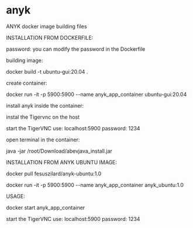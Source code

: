 # anyk
ANYK docker image building files




INSTALLATION FROM DOCKERFILE:

password:
you can modify the password in the Dockerfile

building image:

docker build -t ubuntu-gui:20.04 .

create container:

docker run -it -p 5900:5900 --name anyk_app_container ubuntu-gui:20.04

install anyk inside the container:

instal the Tigervnc on the host

start the TigerVNC use: localhost:5900 password: 1234

open terminal in the container:

java -jar /root/Download/abevjava_install.jar






INSTALLATION FROM ANYK UBUNTU IMAGE:

docker pull fesuszilard/anyk-ubuntu:1.0

docker run -it -p 5900:5900 --name anyk_app_container anyk_ubuntu:1.0




USAGE:

docker start anyk_app_container

start the TigerVNC use: localhost:5900 password: 1234
